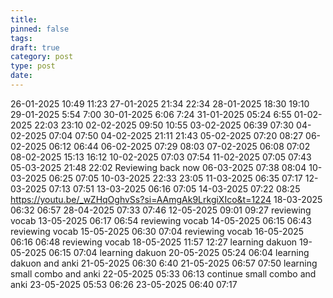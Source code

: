 ```yaml
---
title: 
pinned: false
tags: 
draft: true
category: post
type: post
date:
---
```

26-01-2025 10:49 11:23
27-01-2025 21:34 22:34
28-01-2025 18:30 19:10
29-01-2025 5:54 7:00
30-01-2025 6:06 7:24
31-01-2025 05:24 6:55
01-02-2025 22:03 23:10
02-02-2025 09:50 10:55
03-02-2025 06:39 07:30
04-02-2025 07:04 07:50
04-02-2025 21:11 21:43
05-02-2025 07:20 08:27
06-02-2025 06:12 06:44
06-02-2025 07:29 08:03
07-02-2025 06:08 07:02
08-02-2025 15:13 16:12
10-02-2025 07:03 07:54
11-02-2025 07:05 07:43
05-03-2025 21:48 22:02 Reviewing back now
06-03-2025 07:38 08:04
10-03-2025 06:25 07:05
10-03-2025 22:33 23:05
11-03-2025 06:35 07:17
12-03-2025 07:13 07:51
13-03-2025 06:16 07:05
14-03-2025 07:22 08:25 https://youtu.be/_wZHqOghvSs?si=AAmgAk9LrkgiXIco&t=1224
18-03-2025 06:32 06:57
28-04-2025 07:33 07:46
12-05-2025 09:01 09:27 reviewing vocab
13-05-2025 06:17 06:54 reviewing vocab
14-05-2025 06:15 06:43 reviewing vocab
15-05-2025 06:30 07:04 reviewing vocab
16-05-2025 06:16 06:48 reviewing vocab
18-05-2025 11:57 12:27 learning dakuon
19-05-2025 06:15 07:04 learning dakuon
20-05-2025 05:24 06:04 learning dakuon and anki
21-05-2025 06:30 6:40
21-05-2025 06:57 07:50 learning small combo and anki
22-05-2025 05:33 06:13 continue small combo and anki
23-05-2025 05:53 06:26 
23-05-2025 06:40 07:17
